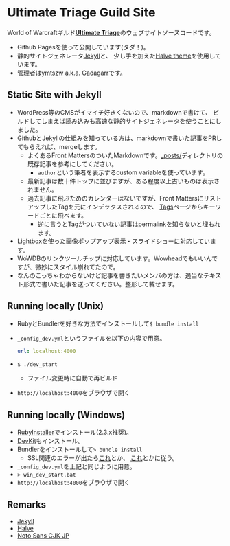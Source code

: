# Ultimate Triage Guild Site

World of Warcraftギルド[**Ultimate Triage**](http://www.utriage.net)のウェブサイトソースコードです。

- Github Pagesを使って公開しています(タダ！)。
- 静的サイトジェネレータ[Jekyll](http://jekyllrb.com/)と、
  少し手を加えた[Halve theme](https://github.com/TaylanTatli/Halve)を使用しています。
- 管理者は[ymtszw](https://github.com/ymtszw) a.k.a. [Gadagarr](https://twitter.com/gada_twt)です。

## Static Site with Jekyll

- WordPress等のCMSがイマイチ好きくないので、markdownで書けて、
  ビルドしてしまえば読み込みも高速な静的サイトジェネレータを使うことにしました。
- GithubとJekyllの仕組みを知っている方は、markdownで書いた記事をPRしてもらえれば、mergeします。
    - よくあるFront MattersのついたMarkdownです。[_posts/](./_posts)ディレクトリの既存記事を参考にしてください。
        - `author`という筆者を表示するcustom variableを使っています。
    - 最新記事は数十件トップに並びますが、ある程度以上古いものは表示されません。
    - 過去記事に飛ぶためのカレンダーはないですが、Front MattersにリストアップしたTagを元にインデックスされるので、
      [Tags](http://www.utriage.net/tags)ページからキーワードごとに飛べます。
        - 逆に言うとTagがついていない記事はpermalinkを知らないと埋もれます。
- Lightboxを使った画像ポップアップ表示・スライドショーに対応しています。
- WoWDBのリンクツールチップに対応しています。Wowheadでもいいんですが、微妙にスタイル崩れてたので。
- なんのこっちゃわからないけど記事を書きたいメンバの方は、適当なテキスト形式で書いた記事を送ってください。整形して載せます。

## Running locally (Unix)

- RubyとBundlerを好きな方法でインストールして`$ bundle install`
- `_config_dev.yml`というファイルを以下の内容で用意。

  ```yaml
  url: localhost:4000
  ```

- `$ ./dev_start`
    - ファイル変更時に自動で再ビルド
- `http://localhost:4000`をブラウザで開く

## Running locally (Windows)

- [RubyInstaller](http://rubyinstaller.org/)でインストール(2.3.x推奨)。
- [DevKit](http://rubyinstaller.org/add-ons/devkit/)もインストール。
- Bundlerをインストールして`> bundle install`
    - SSL関連のエラーが出たら[これ](http://qiita.com/whiteleaf7@github/items/4504b208ad2eec1f9357)とか、
      [これ](http://qiita.com/shimoju/items/394818b4989b94680aaf)とかに従う。
- `_config_dev.yml`を上記と同じように用意。
- `> win_dev_start.bat`
- `http://localhost:4000`をブラウザで開く

## Remarks
- [Jekyll](http://jekyllrb.com/)
- [Halve](https://github.com/TaylanTatli/Halve)
- [Noto Sans CJK JP](https://www.google.com/get/noto/#sans-jpan)
